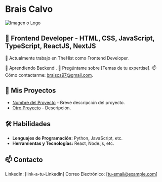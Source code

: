 # Brais Calvo

![Imagen o Logo](link-a-imagen)

## 👋 Frontend Developer -  HTML, CSS, JavaScript, TypeScript, ReactJS, NextJS
🔭 Actualmente trabajo en TheHist como Frontend Developer.

🌱 Aprendiendo Backend .
💬 Pregúntame sobre [Temas de tu expertise].
📫 Cómo contactarme: braiscs97@gmail.com.

## 🚀 Mis Proyectos
- [Nombre del Proyecto](link-al-repositorio) - Breve descripción del proyecto.
- [Otro Proyecto](link-al-repositorio) - Descripción.

## 🛠 Habilidades
- **Lenguajes de Programación:** Python, JavaScript, etc.
- **Herramientas y Tecnologías:** React, Node.js, etc.

## 📫 Contacto
LinkedIn: [link-a-tu-LinkedIn]
Correo Electrónico: [tu-email@example.com]
